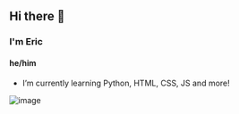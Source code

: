 ## Hi there 👋
### I'm Eric
#### he/him
* I’m currently learning Python, HTML, CSS, JS and more!


![image](https://github-readme-stats.vercel.app/api?username=Pandabear189&show_icons=true&theme=onedark)
